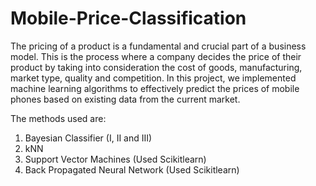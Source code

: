 # Mobile-Price-Classification

The pricing of a product is a fundamental and crucial part of a business model. This is the process where a company decides the price of their product by taking into consideration the cost of goods, manufacturing, market type, quality and competition. In this project, we implemented machine learning algorithms to effectively predict the prices of mobile phones based on existing data from the current market. 

The methods used are:

1) Bayesian Classifier (I, II and III)
2) kNN
3) Support Vector Machines (Used Scikitlearn)
4) Back Propagated Neural Network (Used Scikitlearn)

